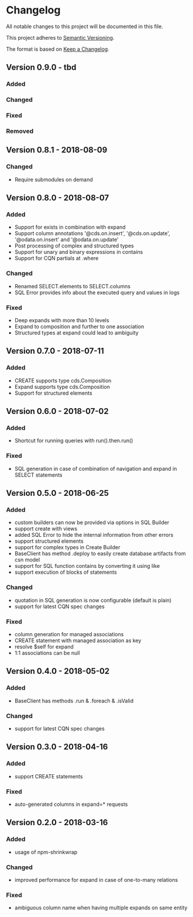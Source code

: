 # Changelog

All notable changes to this project will be documented in this file.

This project adheres to [Semantic Versioning](http://semver.org/).

The format is based on [Keep a Changelog](http://keepachangelog.com/).

## Version 0.9.0 - tbd

### Added

### Changed

### Fixed

### Removed

## Version 0.8.1 - 2018-08-09

### Changed

- Require submodules on demand

## Version 0.8.0 - 2018-08-07

### Added

- Support for exists in combination with expand
- Support column annotations '@cds.on.insert', '@cds.on.update', '@odata.on.insert' and '@odata.on.update'
- Post processing of complex and structured types
- Support for unary and binary expressions in contains
- Support for CQN partials at .where

### Changed

- Renamed SELECT.elements to SELECT.columns
- SQL Error provides info about the executed query and values in logs

### Fixed

- Deep expands with more than 10 levels
- Expand to composition and further to one association
- Structured types at expand could lead to ambiguity

## Version 0.7.0 - 2018-07-11

### Added

- CREATE supports type cds.Composition
- Expand supports type cds.Composition
- Support for structured elements

## Version 0.6.0 - 2018-07-02

### Added

- Shortcut for running queries with run().then.run()

### Fixed

- SQL generation in case of combination of navigation and expand in SELECT statements

## Version 0.5.0 - 2018-06-25

### Added

- custom builders can now be provided via options in SQL Builder
- support create with views 
- added SQL Error to hide the internal information from other errors
- support structured elements
- support for complex types in Create Builder
- BaseClient has method .deploy to easily create database artifacts from csn model
- support for SQL function contains by converting it using like
- support execution of blocks of statements

### Changed

- quotation in SQL generation is now configurable (default is plain)
- support for latest CQN spec changes

### Fixed

- column generation for managed associations
- CREATE statement with managed association as key
- resolve $self for expand
- 1:1 associations can be null

## Version 0.4.0 - 2018-05-02

### Added

- BaseClient has methods .run & .foreach & .isValid

### Changed

- support for latest CQN spec changes

## Version 0.3.0 - 2018-04-16

### Added

- support CREATE statements

### Fixed

- auto-generated columns in expand=* requests

## Version 0.2.0 - 2018-03-16 
### Added

- usage of npm-shrinkwrap

### Changed

- improved performance for expand in case of one-to-many relations

### Fixed

- ambiguous column name when having multiple expands on same entity
